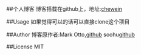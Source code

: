 ##个人博客
博客搭载在github上，地址:[chewein](chewein.github.io)

##Usage
如果觉得可以的话可以直接clone这个项目
 

##Author
博客原作者:Mark Otto,[github](github.com/mdo)
soohu[github](github.com/soohu)

 

##License
MIT